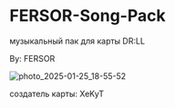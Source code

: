 # FERSOR-Song-Pack
музыкальный пак для карты DR:LL

By: FERSOR


![photo_2025-01-25_18-55-52](https://github.com/user-attachments/assets/4a3c122e-5779-47c1-8f7d-542b3a3aef32)


создатель карты: XeKyT
